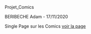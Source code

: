 Projet_Comics

BERIBECHE Adam - 17/11/2020

Single Page sur les Comics
[voir la page](https://beribeche.github.io/beribeche.github.io/Projet_Comics1/index.html)




